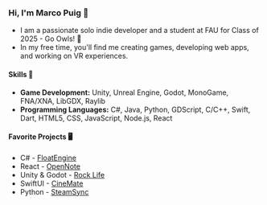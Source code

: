### Hi, I'm Marco Puig 👋

- I am a passionate solo indie developer and a student at FAU for Class of 2025 - Go Owls! 🦉 
- In my free time, you'll find me creating games, developing web apps, and working on VR experiences.

#### Skills 🔧 

- **Game Development:** Unity, Unreal Engine, Godot, MonoGame, FNA/XNA, LibGDX, Raylib
- **Programming Languages:** C#, Java, Python, GDScript, C/C++, Swift, Dart, HTML5, CSS, JavaScript, Node.js, React

#### Favorite Projects 🖥
- C# - [FloatEngine](https://github.com/Marco-Puig/FloatEngine)
- React - [OpenNote](https://github.com/Marco-Puig/OpenNote)
- Unity & Godot - [Rock Life](https://store.steampowered.com/app/2056560/Rock_Life_The_Rock_Simulator) 
- SwiftUI - [CineMate](https://github.com/Marco-Puig/CineMate) 
- Python - [SteamSync](https://github.com/Marco-Puig/SteamSync) 


